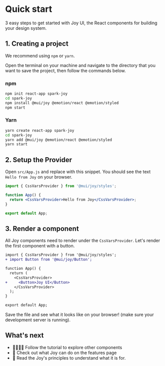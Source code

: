 # Quick start

<p class="description">3 easy steps to get started with Joy UI, the React components for building your design system.</p>

## 1. Creating a project

We recommend using `npm` or `yarn`.

Open the terminal on your machine and navigate to the directory that you want to save the project, then follow the commands below.

### npm

```sh
npm init react-app spark-joy
cd spark-joy
npm install @mui/joy @emotion/react @emotion/styled
npm start
```

### Yarn

```sh
yarn create react-app spark-joy
cd spark-joy
yarn add @mui/joy @emotion/react @emotion/styled
yarn start
```

## 2. Setup the Provider

Open `src/App.js` and replace with this snippet. You should see the text `Hello from Joy` on your browser.

```jsx
import { CssVarsProvider } from '@mui/joy/styles';

function App() {
  return <CssVarsProvider>Hello from Joy</CssVarsProvider>;
}

export default App;
```

## 3. Render a component

All Joy components need to render under the `CssVarsProvider`. Let's render the first component with a button.

```diff
import { CssVarsProvider } from '@mui/joy/styles';
+ import Button from '@mui/joy/Button';

function App() {
  return (
    <CssVarsProvider>
+     <Button>Joy UI</Button>
    </CssVarsProvider>
  );
}

export default App;
```

Save the file and see what it looks like on your browser! (make sure your development server is running).

## What's next

- 👨‍💻👩‍💻 Follow the tutorial to explore other components
- 💎 Check out what Joy can do on the features page
- 📖 Read the Joy's principles to understand what it is for.
